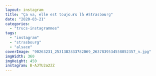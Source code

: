 ```yaml
---
layout: instagram
title: "Ça va, elle est toujours là #Strasbourg"
date: "2020-03-21"
categories: 
  - "trucs-instagrammes"
tags: 
  - "instagram"
  - "strasbourg"
  - "alsace"
coverImage: "90263231_2531382833782069_2637839534558052357_n.jpg"
imgWidth: 360
imgHeight: 450
instagram: B-AJTU2o2ZZ
---
```

